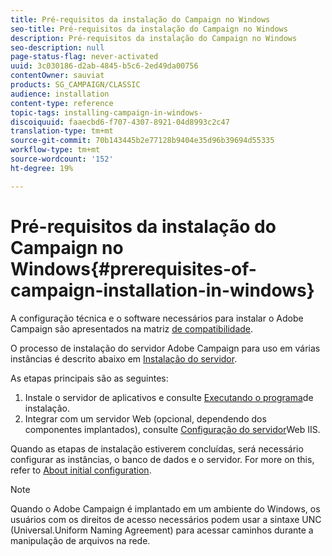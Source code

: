 ```yaml
---
title: Pré-requisitos da instalação do Campaign no Windows
seo-title: Pré-requisitos da instalação do Campaign no Windows
description: Pré-requisitos da instalação do Campaign no Windows
seo-description: null
page-status-flag: never-activated
uuid: 3c030186-d2ab-4845-b5c6-2ed49da00756
contentOwner: sauviat
products: SG_CAMPAIGN/CLASSIC
audience: installation
content-type: reference
topic-tags: installing-campaign-in-windows-
discoiquuid: faaecbd6-f707-4307-8921-04d8993c2c47
translation-type: tm+mt
source-git-commit: 70b143445b2e77128b9404e35d96b39694d55335
workflow-type: tm+mt
source-wordcount: '152'
ht-degree: 19%

---
```



# Pré-requisitos da instalação do Campaign no Windows{#prerequisites-of-campaign-installation-in-windows}

A configuração técnica e o software necessários para instalar o Adobe Campaign são apresentados na matriz [de compatibilidade](https://helpx.adobe.com/br/campaign/kb/compatibility-matrix.html).

O processo de instalação do servidor Adobe Campaign para uso em várias instâncias é descrito abaixo em [Instalação do servidor](../../installation/using/installing-the-server.md).

As etapas principais são as seguintes:

1. Instale o servidor de aplicativos e consulte [Executando o programa](../../installation/using/installing-the-server.md#executing-the-installation-program)de instalação.
1. Integrar com um servidor Web (opcional, dependendo dos componentes implantados), consulte [Configuração do servidor](../../installation/using/integration-into-a-web-server-for-windows.md#configuring-the-iis-web-server)Web IIS.

Quando as etapas de instalação estiverem concluídas, será necessário configurar as instâncias, o banco de dados e o servidor. For more on this, refer to [About initial configuration](../../installation/using/about-initial-configuration.md).

>[!NOTE]
>
>Quando o Adobe Campaign é implantado em um ambiente do Windows, os usuários com os direitos de acesso necessários podem usar a sintaxe UNC (Universal.Uniform Naming Agreement) para acessar caminhos durante a manipulação de arquivos na rede.

